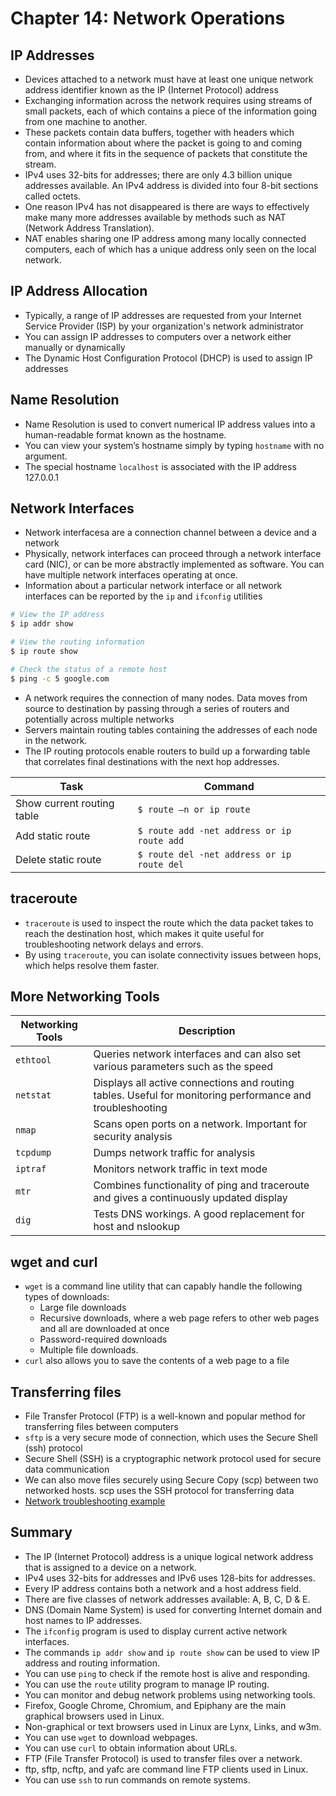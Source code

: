 # Chapter 14: Network Operations

## IP Addresses
- Devices attached to a network must have at least one unique network address identifier known as the IP (Internet Protocol) address
- Exchanging information across the network requires using streams of small packets, each of which contains a piece of the information going from one machine to another.
- These packets contain data buffers, together with headers which contain information about where the packet is going to and coming from, and where it fits in the sequence of packets that constitute the stream.
- IPv4 uses 32-bits for addresses; there are only 4.3 billion unique addresses available. An IPv4 address is divided into four 8-bit sections called octets.
- One reason IPv4 has not disappeared is there are ways to effectively make many more addresses available by methods such as NAT (Network Address Translation).
- NAT enables sharing one IP address among many locally connected computers, each of which has a unique address only seen on the local network.

## IP Address Allocation
- Typically, a range of IP addresses are requested from your Internet Service Provider (ISP) by your organization's network administrator
- You can assign IP addresses to computers over a network either manually or dynamically
- The Dynamic Host Configuration Protocol (DHCP) is used to assign IP addresses

## Name Resolution
- Name Resolution is used to convert numerical IP address values into a human-readable format known as the hostname.
- You can view your system’s hostname simply by typing `hostname` with no argument.
- The special hostname `localhost` is associated with the IP address 127.0.0.1

## Network Interfaces
- Network interfacesa are a connection channel between a device and a network
- Physically, network interfaces can proceed through a network interface card (NIC), or can be more abstractly implemented as software. You can have multiple network interfaces operating at once.
- Information about a particular network interface or all network interfaces can be reported by the `ip` and `ifconfig` utilities

```sh
# View the IP address
$ ip addr show

# View the routing information
$ ip route show

# Check the status of a remote host
$ ping -c 5 google.com
```

- A network requires the connection of many nodes. Data moves from source to destination by passing through a series of routers and potentially across multiple networks
- Servers maintain routing tables containing the addresses of each node in the network.
- The IP routing protocols enable routers to build up a forwarding table that correlates final destinations with the next hop addresses.

Task | Command
--- | ---
Show current routing table | `$ route –n or ip route`
Add static route | `$ route add -net address or ip route add`
Delete static route | `$ route del -net address or ip route del`

## traceroute
- `traceroute` is used to inspect the route which the data packet takes to reach the destination host, which makes it quite useful for troubleshooting network delays and errors.
- By using `traceroute`, you can isolate connectivity issues between hops, which helps resolve them faster.

## More Networking Tools

Networking Tools | Description
--- | ---
`ethtool` | Queries network interfaces and can also set various parameters such as the speed
`netstat` | Displays all active connections and routing tables. Useful for monitoring performance and troubleshooting
`nmap` | Scans open ports on a network. Important for security analysis
`tcpdump` | Dumps network traffic for analysis
`iptraf` | Monitors network traffic in text mode
`mtr` | Combines functionality of ping and traceroute and gives a continuously updated display
`dig` | Tests DNS workings. A good replacement for host and nslookup

## wget and curl
- `wget` is a command line utility that can capably handle the following types of downloads:
    - Large file downloads
    - Recursive downloads, where a web page refers to other web pages and all are downloaded at once
    - Password-required downloads
    - Multiple file downloads.
- `curl` also allows you to save the contents of a web page to a file

## Transferring files
- File Transfer Protocol (FTP) is a well-known and popular method for transferring files between computers
- `sftp` is a very secure mode of connection, which uses the Secure Shell (ssh) protocol
- Secure Shell (SSH) is a cryptographic network protocol used for secure data communication
- We can also move files securely using Secure Copy (scp) between two networked hosts. scp uses the SSH protocol for transferring data
- [Network troubleshooting example](https://courses.edx.org/asset-v1:LinuxFoundationX+LFS101x+1T2020+type@asset+block/labsol-network.html)

## Summary
- The IP (Internet Protocol) address is a unique logical network address that is assigned to a device on a network.
- IPv4 uses 32-bits for addresses and IPv6 uses 128-bits for addresses.
- Every IP address contains both a network and a host address field.
- There are five classes of network addresses available: A, B, C, D & E.
- DNS (Domain Name System) is used for converting Internet domain and host names to IP addresses.
- The `ifconfig` program is used to display current active network interfaces.
- The commands `ip addr show` and `ip route show` can be used to view IP address and routing information.
- You can use `ping` to check if the remote host is alive and responding.
- You can use the `route` utility program to manage IP routing.
- You can monitor and debug network problems using networking tools.
- Firefox, Google Chrome, Chromium, and Epiphany are the main graphical browsers used in Linux.
- Non-graphical or text browsers used in Linux are Lynx, Links, and w3m.
- You can use `wget` to download webpages.
- You can use `curl` to obtain information about URLs.
- FTP (File Transfer Protocol) is used to transfer files over a network.
- ftp, sftp, ncftp, and yafc are command line FTP clients used in Linux.
- You can use `ssh` to run commands on remote systems.
